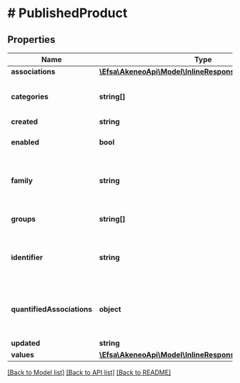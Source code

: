 # # PublishedProduct

## Properties

Name | Type | Description | Notes
------------ | ------------- | ------------- | -------------
**associations** | [**\Efsa\AkeneoApi\Model\InlineResponse20016Associations**](InlineResponse20016Associations.md) |  | [optional]
**categories** | **string[]** | Codes of the categories in which the published product is classified | [optional]
**created** | **string** | Date of creation | [optional]
**enabled** | **bool** | Whether the published product is enable | [optional] [default to true]
**family** | **string** | Family code from which the published product inherits its attributes and attributes requirements | [optional] [default to 'null']
**groups** | **string[]** | Codes of the groups to which the published product belong | [optional]
**identifier** | **string** | Published product identifier, i.e. the value of the only &#x60;pim_catalog_identifier&#x60; attribute |
**quantifiedAssociations** | **object** | Warning: associations with quantities are not compatible with the published products. The response will always be empty. | [optional]
**updated** | **string** | Date of the last update | [optional]
**values** | [**\Efsa\AkeneoApi\Model\InlineResponse20016Values**](InlineResponse20016Values.md) |  | [optional]

[[Back to Model list]](../../README.md#models) [[Back to API list]](../../README.md#endpoints) [[Back to README]](../../README.md)
